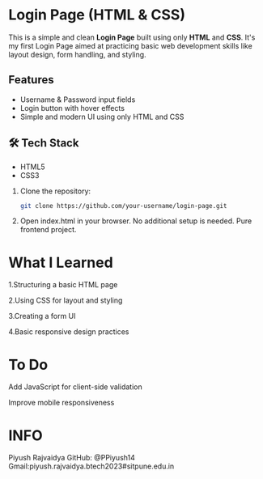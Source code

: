 #  Login Page (HTML & CSS)

This is a simple and clean **Login Page** built using only **HTML** and **CSS**. It's my first Login Page aimed at practicing basic web development skills like layout design, form handling, and styling.

##  Features

- Username & Password input fields
- Login button with hover effects
- Simple and modern UI using only HTML and CSS


## 🛠 Tech Stack

- HTML5
- CSS3

1. Clone the repository:
   ```bash
   git clone https://github.com/your-username/login-page.git
2. Open index.html in your browser.
   No additional setup is needed. Pure frontend project.

# What I Learned
1.Structuring a basic HTML page

2.Using CSS for layout and styling

3.Creating a form UI

4.Basic responsive design practices

# To Do
Add JavaScript for client-side validation

Improve mobile responsiveness

# INFO
Piyush Rajvaidya
GitHub: @PPiyush14
Gmail:piyush.rajvaidya.btech2023#sitpune.edu.in


